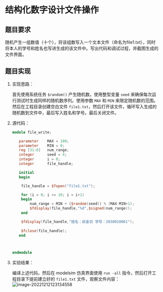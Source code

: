 # 结构化数字设计文件操作

## 题目要求

随机产生一组数值（十个），将该组数写入一个文本文件（命名为file1.txt），同时将本人的学号和姓名也写进生成的该文件中。写出代码和调试过程，并截图生成的文件界面。

## 题目实现

1. 实现思路：

   首先使用系统任务 `$random()` 产生随机数。使用整型变量 `seed` 来确保每次运行测试时生成同样的随机数序列。使用参数 `MAX` 和 `MIN` 来限定随机数的范围。然后在工程目录创建空白文件 `file1.txt`，然后打开该文件，循环写入生成的随机数到文件中，最后写入姓名和学号。最后关闭文件。

2. 源代码：

   ```verilog
   module file_write;
   
      parameter    MAX = 100;
      parameter    MIN = 0;
      reg [31:0]   num_range;
      integer      seed = 4;
      integer      i = 0;
      integer      file_handle;
   
      initial
      begin
   
       file_handle = $fopen("file1.txt");
   
       for (i = 0; i <= 10; i = i+1) 
       begin
           num_range = MIN + {$random(seed)} % (MAX-MIN+1);
           $fdisplay(file_handle,"%d",$signed(num_range));
       end
   
       $fdisplay(file_handle,"姓名：邱金羽 学号：2038010061");
       
       $fclose(file_handle);
      end
   
   
   
   endmodule
   ```

   

3. 实验结果：

   编译上述代码，然后在 modelsim 仿真界面使用 `run -all` 指令，然后打开工程目录下提前建立好的 `file1.txt` 文件，观察文件内容：![image-20221212123134558](2038010061_%E9%82%B1%E9%87%91%E7%BE%BD_%E6%96%87%E4%BB%B6%E6%93%8D%E4%BD%9C/image-20221212123134558.png)
